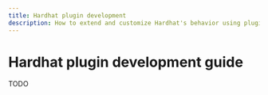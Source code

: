 ```yaml
---
title: Hardhat plugin development
description: How to extend and customize Hardhat's behavior using plugins
---
```


<!--

Personas:
  - New plugin author without context
  - HH2 plugin author
  - Existing HH3 plguin author with advanced needs
  - An advanced HH3 user wanting to learn more about it

WIP outlines:

- Intro to what's a plugin
  - What can a plugin do / functional high-level overview
  - How plugins are architectured / High-level technical overview (a plugin is just an object...)
    - lifecycle of a plugin
      - lazy loading modules of the plugin
    - Exension primitives: hooks and tasks
  - Builtin plugins
    - minimal core
    - builtin plugins
    - official plugins
    - community plugins
  - What's next
- Tutorial
  - Idea: basic plugin that extends the network connection, the config, and adds a task.
  - Writing a first hook
    - Types of hooks (chained vs non chained)
    - category of hooks (config is a special case)
    - Which one to use in the tutorial?
  - Writing a task
    - Basic example task
    - Override task
  - plugin dependencies
  - typescript extensions
  - npm dependencies
  - Best practices (if needed)
- publishing/distributing plugins
  - Adding it to the list of plugins
- prototyping a plugin
- testing a plugin
- migrating a plugin from Hardhat 2
- Reference:
  - api
  - hooks
  - Dynamic hooks
  - User interruptions
- extending other plugins

- Documenting your plugin
  - Adding it to the list of plugins
- Getting support
  - Plugin author's tg

[ ] Link this section from the list of plugins

-->

# Hardhat plugin development guide

TODO
